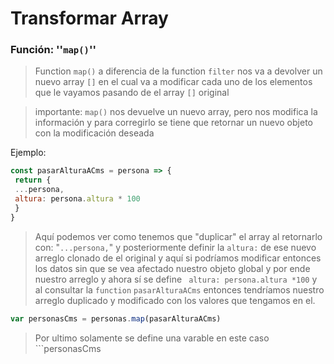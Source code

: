 # Transformar Array

### Función: ''``` map() ```''

> Function ```map()``` a diferencia de la function ```filter``` nos va a devolver un nuevo array ```[]``` en el cual va a modificar cada uno de los elementos que le vayamos pasando de el array ```[]``` original

>importante: ```map()``` nos devuelve un nuevo array, pero nos modifica la información y para corregirlo se tiene que retornar un nuevo objeto con la modificación deseada

Ejemplo:

```js
const pasarAlturaACms = persona => {
 return {
 ...persona,
 altura: persona.altura * 100
 }
}
```

>Aquí podemos ver como tenemos que "duplicar" el array al retornarlo con: "```...persona,```" y posteriormente definir la ```altura:``` de ese nuevo arreglo clonado de el original y aquí si podríamos modificar entonces los datos sin que se vea afectado nuestro objeto global y por ende nuestro arreglo y ahora sí se define ``` altura: persona.altura *100``` y al consultar la ```function``` ```pasarAlturaACms``` entonces tendríamos nuestro arreglo duplicado y modificado con los valores que tengamos en el.  

```js
var personasCms = personas.map(pasarAlturaACms)
```

>Por ultimo solamente se define una varable en este caso ```personasCms